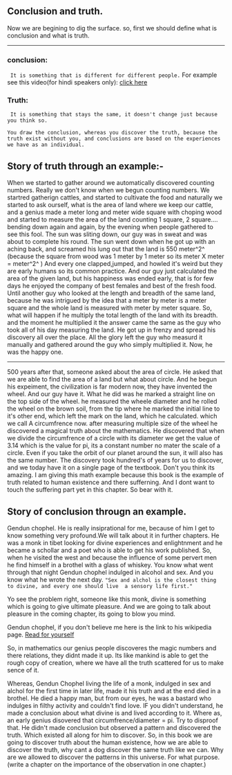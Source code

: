 ## Conclusion and truth.
Now we are begining to dig the surface. so, first we should define what is conclusion and what is truth.

---

### conclusion:
``` It is something that is different for different people.``` For example see this video(for hindi speakers only): [click here](https://www.youtube.com/shorts/Bxq7oRHHxLs)

### Truth:
``` It is something that stays the same, it doesn't change just because you think so.```

``` 
You draw the conclusion, whereas you discover the truth, because the truth exist without you, and conclusions are based on the experiences we have as an individual.

```

## Story of truth through an example:-

When we started to gather around we automatically discovered counting numbers. Really we don't know when we begun counting numbers. We startred gatherign cattles, and started to cultivate the food and naturally we started to ask ourself, what is the area of land where we keep our cattle, and a genius made a meter long and meter wide square with choping wood and started to measure the area of the land counting 1 square, 2 square.... bending down again and again, by the evening when people gathered to see this fool. The sun was sliting down, our guy was in sweat and was about to complete his round. The sun went down when he got up with an aching back, and screamed his lung out that the land is 550 meter^2^  (because the square from wood was 1 meter by 1 meter so its meter X meter = meter^2^ ) And every one clapped,jumped, and howled it's weird but they are early humans so its common practice. And our guy just calculated the area of the given land, but his happiness was ended early, that is for few days he enjoyed the company of best females and best of the fresh food. Until another guy who looked at the length and breadth of the same land, because he was intrigued by the idea that a meter by meter is a meter square and the whole land is measured with meter by meter square. So, what will happen if he multiply the total length of the land with its breadth. and the moment he multiplied it the answer came the same as the guy who took all of his day measuring the land. He got up in frenzy and spread his discovery all over the place. All the glory left the guy who measurd it manually and gathered around the guy who simply multiplied it. Now, he was the happy one.


---


500 years after that, someone asked about the area of circle. He asked that we are able to find the area of a land but what about circle. And he begun his expeiment, the civilization is far modern now, they have invented the wheel. And our guy have it. What he did was he marked a straight line on the top side of the wheel. he measured the wheele diameter and he rolled the wheel on the brown soil, from the tip where he marked the initial line to it's other end, which left the mark on the land, which he calculated. which we call A circumfrence now. after measuring multiple size of the wheel he discovered a magical truth about the mathematics. He discovered that when we divide the circumfrence of a circle with its diameter we get the value of 3.14 which is the value for pi, its a constant number no mater the scale of a circle. Even if you take the orbit of our planet around the sun, it will also has the same number. 
The discovery took hundred's of years for us to discover, and we today have it on a single page of the textbook. Don't you think its amazing.
I am giving this math example because this book is the example of truth related to human existence and there sufferning. And I dont want to touch the suffering part yet in this chapter. So bear with it.

## Story of conclusion througn an example.

Gendun chophel. He is really insiprational for me, because of him I get to know something very profound.We will talk about it in further chapters.
He was a monk in tibet looking for divine experiences and enlightnment and he became a schollar and a poet who is able to get his work published. So, when he visited the west and because the influence of some pervert men he find himself in a brothel with a glass of whiskey. You know what went through that night Gendun chophel indulged in alcohol and sex. And you know what he wrote the next day.
```"Sex and alchol is the closest thing to divine, and every one should live  a sensory life first."```

Yo see the problem right, someone like this monk, divine is something which is going to give ultimate pleasure. And we are going to talk about pleasure in the coming chapter, its going to blow you mind. 

Gendun chophel, if you don't believe me here is the link to his wikipedia page. [Read for yourself](https://en.wikipedia.org/wiki/Gendün_Chöphel)

So, in mathematics our genius people discoveres the magic numbers and there relations, they didnt made it up. Its like mankind is able to get the rough copy of creation, where we have all the truth scattered for us to make sence of it.

Whereas, Gendun Chophel living the life of a monk, indulged in sex and alchol for the first time in later life, made it his truth and at the end died in a brothel. He died a happy man, but from our eyes, he was a bastard who indulges in filthy activity and couldn't find love. IF you didn't understand, he made a conclusion about what divine is and lived according to it.
Where as, an early genius disovered that circumfrence/diameter = pi. Try to disproof that. He didn't made conclusion but observed a pattern and discovered the truth. Which existed all along for him to discover. 
So, in this book we are going to discover truth about the human existence, how we are able to discover the truth, why cant a dog discover the same truth like we can. Why are we allowed to discover the patterns in this universe. For what purpose.
(write a chapter on the importance of the observation in one chapter.)



